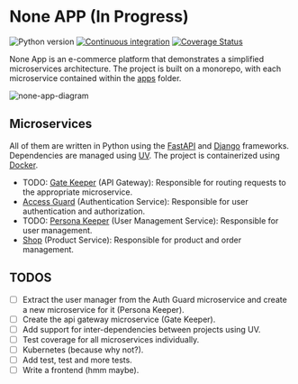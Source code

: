 # None APP (In Progress)

![Python version](https://img.shields.io/badge/Python-3.12-blue?style=flat-square)
[![Continuous integration](https://img.shields.io/github/actions/workflow/status/xgabrielmorales/None/access_guard-ci.yml?style=flat-square&branch=main)](https://github.com/xgabrielmorales/None/actions?query=branch:main)
[![Coverage Status](https://img.shields.io/coverallsCoverage/github/xgabrielmorales/None?branch=main&style=flat-square)](https://coveralls.io/github/xgabrielmorales/None)

None App is an e-commerce platform that demonstrates a simplified microservices architecture. The project is built on a monorepo, with each microservice contained within the [apps](./apps) folder.

![none-app-diagram](https://github.com/user-attachments/assets/e576df81-794a-4959-a7ad-d0a6fa2ebe67)

## Microservices

All of them are written in Python using the [FastAPI](https://fastapi.tiangolo.com/) and [Django](https://www.djangoproject.com/) frameworks. Dependencies are managed using [UV](https://github.com/astral-sh/uv). The project is containerized using [Docker](https://www.docker.com/).

- TODO: [Gate Keeper](./apps/gate_keeper) (API Gateway): Responsible for routing requests to the appropriate microservice.
- [Access Guard](./apps/access_guard) (Authentication Service): Responsible for user authentication and authorization.
- TODO: [Persona Keeper](./apps/persona_keeper) (User Management Service): Responsible for user management.
- [Shop](./apps/shop) (Product Service): Responsible for product and order management.

## TODOS

- [ ] Extract the user manager from the Auth Guard microservice and create a new microservice for it (Persona Keeper).
- [ ] Create the api gateway microservice (Gate Keeper).
- [ ] Add support for inter-dependencies between projects using UV.
- [ ] Test coverage for all microservices individually.
- [ ] Kubernetes (because why not?).
- [ ] Add test, test and more tests.
- [ ] Write a frontend (hmm maybe).
